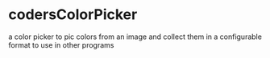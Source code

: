 # codersColorPicker
a color picker to pic colors from an image and collect them in a configurable format to use in other programs
